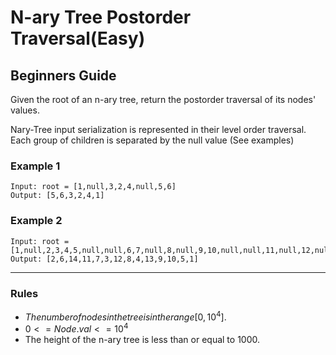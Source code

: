 # N-ary Tree Postorder Traversal(Easy)

## Beginners Guide

Given the root of an n-ary tree, return the postorder traversal of its nodes' values.

Nary-Tree input serialization is represented in their level order traversal. Each group of children is separated by the null value (See examples)

### Example 1

```go=
Input: root = [1,null,3,2,4,null,5,6]
Output: [5,6,3,2,4,1]
```

### Example 2

```go=
Input: root = [1,null,2,3,4,5,null,null,6,7,null,8,null,9,10,null,null,11,null,12,null,13,null,null,14]
Output: [2,6,14,11,7,3,12,8,4,13,9,10,5,1]
```

---

### Rules

* $The number of nodes in the tree is in the range [0, 10^4]$.
* $0 <= Node.val <= 10^4$
* The height of the n-ary tree is less than or equal to 1000.
